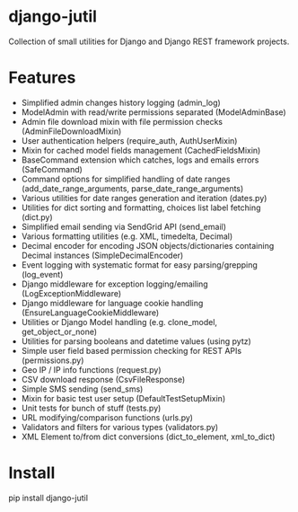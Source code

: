 django-jutil
============

Collection of small utilities for Django and Django REST framework projects.

Features
========

* Simplified admin changes history logging (admin_log)
* ModelAdmin with read/write permissions separated (ModelAdminBase)
* Admin file download mixin with file permission checks (AdminFileDownloadMixin)
* User authentication helpers (require_auth, AuthUserMixin)
* Mixin for cached model fields management (CachedFieldsMixin)
* BaseCommand extension which catches, logs and emails errors (SafeCommand)
* Command options for simplified handling of date ranges (add_date_range_arguments, parse_date_range_arguments)
* Various utilities for date ranges generation and iteration (dates.py)
* Utilities for dict sorting and formatting, choices list label fetching (dict.py)
* Simplified email sending via SendGrid API (send_email)
* Various formatting utilities (e.g. XML, timedelta, Decimal)
* Decimal encoder for encoding JSON objects/dictionaries containing Decimal instances (SimpleDecimalEncoder)
* Event logging with systematic format for easy parsing/grepping (log_event)
* Django middleware for exception logging/emailing (LogExceptionMiddleware)
* Django middleware for language cookie handling (EnsureLanguageCookieMiddleware)
* Utilities or Django Model handling (e.g. clone_model, get_object_or_none)
* Utilities for parsing booleans and datetime values (using pytz)
* Simple user field based permission checking for REST APIs (permissions.py)
* Geo IP / IP info functions (request.py)
* CSV download response (CsvFileResponse)
* Simple SMS sending (send_sms)
* Mixin for basic test user setup (DefaultTestSetupMixin)
* Unit tests for bunch of stuff (tests.py)
* URL modifying/comparison functions (urls.py)
* Validators and filters for various types (validators.py)
* XML Element to/from dict conversions (dict_to_element, xml_to_dict)

Install
=======

pip install django-jutil

